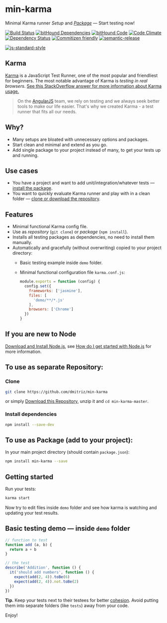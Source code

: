 # min-karma 
Minimal Karma runner *Setup* and [*Package*](https://www.npmjs.com/package/min-karma) &mdash; Start testing now!

[![Build Status](https://travis-ci.org/dmitriz/min-karma.svg?branch=master)](https://travis-ci.org/dmitriz/min-karma) [![bitHound Dependencies](https://www.bithound.io/github/dmitriz/min-karma/badges/dependencies.svg)](https://www.bithound.io/github/dmitriz/min-karma/master/dependencies/npm) [![bitHound Code](https://www.bithound.io/github/dmitriz/min-karma/badges/code.svg)](https://www.bithound.io/github/dmitriz/min-karma) [![Code Climate](https://codeclimate.com/github/dmitriz/min-karma/badges/gpa.svg)](https://codeclimate.com/github/dmitriz/min-karma) [![Dependency Status](https://david-dm.org/dmitriz/min-karma.svg)](https://david-dm.org/dmitriz/min-karma) [![Commitizen friendly](https://img.shields.io/badge/commitizen-friendly-brightgreen.svg)](http://commitizen.github.io/cz-cli/) [![semantic-release](https://img.shields.io/badge/%20%20%F0%9F%93%A6%F0%9F%9A%80-semantic--release-e10079.svg)](https://github.com/semantic-release/semantic-release)

[![js-standard-style](https://cdn.rawgit.com/feross/standard/master/badge.svg)](https://github.com/feross/standard)


## Karma
[Karma](http://karma-runner.github.io/0.13/index.html) is a JavaScript Test Runner, one of the most popular and friendliest for beginners. The most notable advantage of Karma is *testing in real browsers*. [See this StackOverflow answer for more information about Karma usage.](http://stackoverflow.com/a/29619467/1614973)

> On the [AngularJS](https://angularjs.org/) team, we rely on testing and we always seek better tools to make our life easier. That's why we created
Karma - a test runner that fits all our needs.


## Why?
- Many setups are bloated with unnecessary options and packages.
- Start clean and minimal and extend as you go.
- Add single package to your project instead of many, to get your tests up and running.


## Use cases
- You have a project and want to add unit/integration/whatever tests &mdash; [install the package](#to-use-as-package-add-to-your-project).
- You want to quickly evaluate Karma runner and play with in a clean folder &mdash; [clone or download the repository](#to-use-as-separate-repository).


## Features
- Minimal functional Karma config file.
- Use as *repository* (`git clone`) or *package* (`npm install`).
- Installs all testing packages as dependencies, no need to install them manually.
- Automatically and gracefully (without overwriting) copied to your project directory:
  - Basic testing example inside `demo` folder.
  - Minimal functional configuration file `karma.conf.js`:

    ```js
    module.exports = function (config) {
      config.set({
        frameworks: ['jasmine'],
        files: [
          'demo/**/*.js'
        ],
        browsers: ['Chrome']
      })
    }
    ```


## If you are new to Node
[Download and Install Node.js](https://nodejs.org/download/), see [How do I get started with Node.js](http://stackoverflow.com/questions/2353818/how-do-i-get-started-with-node-js) for more information.


## To use as separate Repository: 
### Clone
```sh
git clone https://github.com/dmitriz/min-karma
```
or simply [Download this Repository](https://github.com/dmitriz/min-karma/archive/master.zip),
unzip it and `cd min-karma-master`.


### Install dependencies
```sh
npm install --save-dev
```

## To use as Package (add to your project):
In your main project directory (should contain `package.json`):
```sh
npm install min-karma --save
```

## Getting started
Run your tests:
```sh
karma start
```
Now try to edit files inside `demo` folder and see how karma is watching and updating your test results.


## Basic testing demo &mdash; inside `demo` folder
```js
// function to test
function add (a, b) {
  return a + b
}

// the test
describe('Addition', function () {
  it('should add numbers', function () {
    expect(add(2, 4)).toBe(6)
    expect(add(2, 4)).not.toBe(2)
  })
})
```

**Tip.** Keep your tests next to their testees for better [cohesion](https://en.wikipedia.org/wiki/Cohesion_(computer_science)). Avoid putting them into separate folders (like `tests`) away from your code.

Enjoy!
